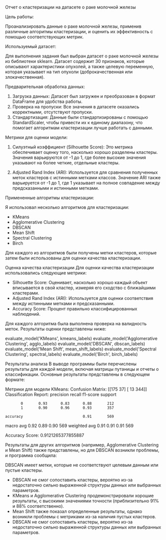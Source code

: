 Отчет о кластеризации на датасете о раке молочной железы

Цель работы: 

Проанализировать данные о раке молочной железы, применив различные алгоритмы кластеризации, и оценить их эффективность с помощью соответствующих метрик.

Используемый датасет:

Для выполнения задания был выбран датасет о раке молочной железы из библиотеки sklearn. Датасет содержит 30 признаков, которые описывают характеристики опухолей, а также целевую переменную, которая указывает на тип опухоли (доброкачественная или злокачественная).

Предварительная обработка данных:

1. Загрузка данных: Датасет был загружен и преобразован в формат DataFrame для удобства работы.
2. Проверка на пропуски: Все значения в датасете оказались корректными, отсутствуют пропуски.
3. Стандартизация: Данные были стандартизированы с помощью StandardScaler, чтобы привести их к единому диапазону, что помогает алгоритмам кластеризации лучше работать с данными.

Метрики для оценки модели:

1. Силуэтный коэффициент (Silhouette Score): Это метрика обеспечивает оценку того, насколько хорошо разделены кластеры. Значения варьируются от -1 до 1, где более высокие значения указывают на более четкие, отдельные кластеры.

2. Adjusted Rand Index (ARI): Используется для сравнения полученных меток кластеров с истинными метками классов. Значение ARI также варьируется от -1 до 1, где 1 указывает на полное совпадение между предсказанными и истинными метками.

Примененные алгоритмы кластеризации:

Я использовал несколько алгоритмов для кластеризации:



- KMeans
- Agglomerative Clustering
- DBSCAN
- Mean Shift
- Spectral Clustering
- Birch

Для каждого из алгоритмов были получены метки кластеров, которые затем были использованы для оценки качества кластеризации.

Оценка качества кластеризации
Для оценки качества кластеризации использовались следующие метрики:
- Silhouette Score: Оценивает, насколько хорошо каждый объект вписывается в свой кластер, измеряя его сходство с ближайшими кластерами.
- Adjusted Rand Index (ARI): Используется для оценки соответствия между истинными метками и предсказанными.
- Accuracy Score: Процент правильно классифицированных наблюдений.

Для каждого алгоритма была выполнена проверка на валидность меток. Результаты оценки представлены ниже:

evaluate_model('KMeans', kmeans_labels)
evaluate_model('Agglomerative Clustering', agglo_labels)
evaluate_model('DBSCAN', dbscan_labels)
evaluate_model('Mean Shift', mean_shift_labels)
evaluate_model('Spectral Clustering', spectral_labels)
evaluate_model('Birch', birch_labels)

Результаты анализа
В выводе программы были перечислены результаты для каждой модели, включая матрицы путаницы и отчеты о классификации. Основные результаты представлены в следующем формате:

Метрики для модели KMeans:
Confusion Matrix:
 [[175  37]
 [ 13 344]]
Classification Report:
               precision    recall  f1-score   support

           0       0.93      0.83      0.88       212
           1       0.90      0.96      0.93       357

    accuracy                           0.91       569
   macro avg       0.92      0.89      0.90       569
weighted avg       0.91      0.91      0.91       569

Accuracy Score: 0.9121265377855887

Результаты для других алгоритмов (например, Agglomerative Clustering и Mean Shift) также представлены, но для DBSCAN возникли проблемы, и программа сообщила:

DBSCAN имеет метки, которые не соответствуют целевым данным или пустые кластеры.

- DBSCAN не смог сопоставить кластеры, вероятно из-за недостаточно сильно выраженной структуры данных или выбранных параметров.
- KMeans и Agglomerative Clustering продемонстрировали хорошие результаты, с высокими значениями точности (приблизительно 91% и 88% соответственно).
- Mean Shift также показал определенные результаты, однако возникли проблемы с метриками из-за наличия пустых кластеров.
- DBSCAN не смог сопоставить кластеры, вероятно из-за недостаточно сильно выраженной структуры данных или выбранных параметров.
